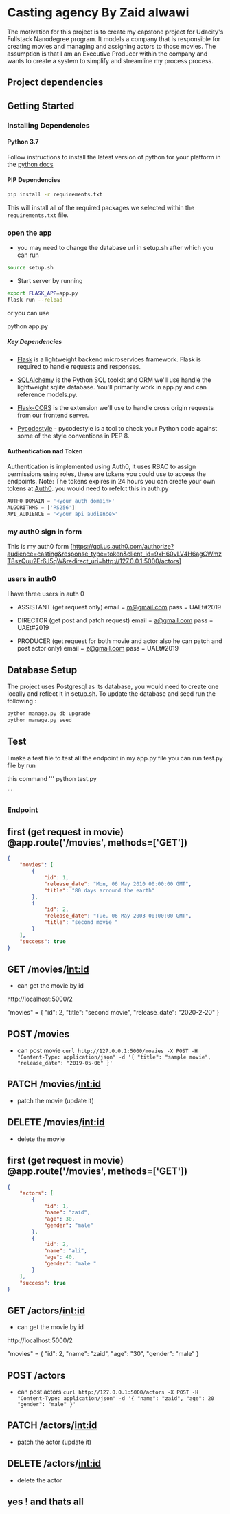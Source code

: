 # Casting agency By Zaid alwawi 

The motivation for this project is to create my capstone project for Udacity's Fullstack Nanodegree program.
It models a company that is responsible for creating movies and managing and assigning actors to those movies.
The assumption is that I am an Executive Producer within the company and wants to create a system to simplify and streamline my process process.


## Project dependencies

## Getting Started

### Installing Dependencies

#### Python 3.7

Follow instructions to install the latest version of python for your platform in the [python docs](https://docs.python.org/3/using/unix.html#getting-and-installing-the-latest-version-of-python)


#### PIP Dependencies

```bash
pip install -r requirements.txt
```

This will install all of the required packages we selected within the `requirements.txt` file.

### open the app

- you may need to change the database url in setup.sh after which you can run
```bash
source setup.sh
```

- Start server by running
```bash
export FLASK_APP=app.py
flask run --reload 
```
or you can use 

python app.py



##### Key Dependencies

- [Flask](http://flask.pocoo.org/)  is a lightweight backend microservices framework. Flask is required to handle requests and responses.

- [SQLAlchemy](https://www.sqlalchemy.org/) is the Python SQL toolkit and ORM we'll use handle the lightweight sqlite database. You'll primarily work in app.py and can reference models.py.

- [Flask-CORS](https://flask-cors.readthedocs.io/en/latest/#) is the extension we'll use to handle cross origin requests from our frontend server.

- [Pycodestyle](https://pypi.org/project/pycodestyle/) - pycodestyle is a tool to check your Python code against some of the style conventions in PEP 8.


#### Authentication nad Token

Authentication is implemented using Auth0, it uses RBAC to assign permissions using roles, these are tokens you could use to access the endpoints.
Note: The tokens expires in 24 hours you can create your own tokens at [Auth0](https://auth0.com/). you would need to refelct this in auth.py
```py
AUTH0_DOMAIN = '<your auth domain>'
ALGORITHMS = ['RS256']
API_AUDIENCE = '<your api audience>'
```


### my auth0 sign in form 

This is my auth0 form [https://qoi.us.auth0.com/authorize?audience=casting&response_type=token&client_id=9xH60vLV4H6agCWmzT8szQuu2Er6J5qW&redirect_uri=http://127.0.0.1:5000/actors]


### users in auth0

I have three users in auth 0 

- ASSISTANT (get request only)
email = m@gmail.com 
pass = UAEt#2019

- DIRECTOR (get post and patch request)
email = a@gmail.com
pass = UAEt#2019


- PRODUCER (get request for both movie and actor also he can patch and post actor only)
email = z@gmail.com
pass = UAEt#2019



## Database Setup
The project uses Postgresql as its database, you would need to create one locally and reflect it in setup.sh.
To update the database and seed run the following :
```bash
python manage.py db upgrade
python manage.py seed
```


## Test 

I make a test file to test all the endpoint in my app.py file 
you can run test.py file by run 

this command 
'''
python test.py 

'''

### Endpoint 


## first (get request in movie) @app.route('/movies', methods=['GET'])
```json
{
    "movies": [
        {
            "id": 1,
            "release_date": "Mon, 06 May 2010 00:00:00 GMT",
            "title": "80 days arround the earth"
        },
        {
            "id": 2,
            "release_date": "Tue, 06 May 2003 00:00:00 GMT",
            "title": "second movie "
        }
    ],
    "success": true
}
```
## GET /movies/<int:id>

- can get the movie by id 

http://localhost:5000/2  

"movies" = {
    "id": 2,
    "title": "second movie",
    "release_date": "2020-2-20"
}


## POST /movies 

- can post movie 
`curl http://127.0.0.1:5000/movies -X POST -H "Content-Type: application/json" -d '{
	"title": "sample movie",
	"release_date": "2019-05-06"
}'`


## PATCH /movies/<int:id>

- patch the movie (update it)


## DELETE /movies/<int:id>

- delete the movie 



## first (get request in movie) @app.route('/movies', methods=['GET'])
```json
{
    "actors": [
        {
            "id": 1,
            "name": "zaid",
            "age": 30,
            "gender": "male"
        },
        {
            "id": 2,
            "name": "ali",
            "age": 40,
            "gender": "male "
        }
    ],
    "success": true
}
```
## GET /actors/<int:id>

- can get the movie by id 

http://localhost:5000/2  

"movies" = {
    "id": 2,
    "name": "zaid",
    "age": "30",
    "gender": "male"
}


## POST /actors 

- can post actors 
`curl http://127.0.0.1:5000/actors -X POST -H "Content-Type: application/json" -d '{
	"name": "zaid",
    "age": 20
	"gender": "male"
}'`


## PATCH /actors/<int:id>

- patch the actor (update it)


## DELETE /actors/<int:id>

- delete the actor 



## yes ! and thats all 
